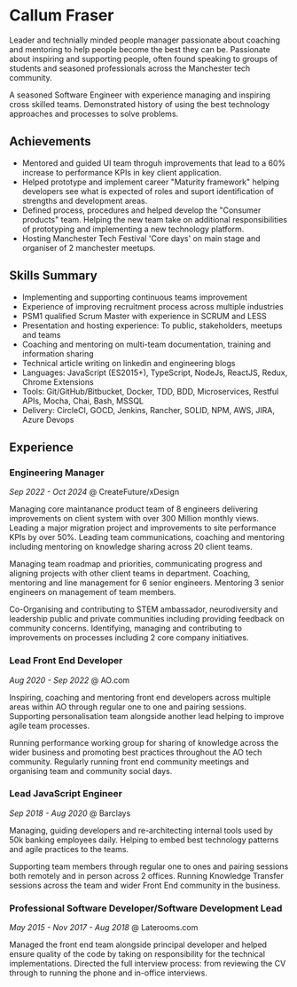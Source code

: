 # Callum Fraser

Leader and technially minded people manager passionate about coaching and mentoring to help people become the best they can be. Passionate about inspiring and supporting people, often found speaking to groups of students and seasoned professionals across the Manchester tech community.

A seasoned Software Engineer with experience managing and inspiring cross skilled teams. Demonstrated history of using the best technology approaches and processes to solve problems.

## Achievements

* Mentored and guided UI team throguh improvements that lead to a 60% increase to performance KPIs in key client application.
* Helped prototype and implement career "Maturity framework" helping developers see what is expected of roles and suport identification of strengths and development areas.  
* Defined process, procedures and helped develop the "Consumer products" team. Helping the new team take on additional responsibilities of prototyping and implementing a new technology platform.
* Hosting Manchester Tech Festival 'Core days' on main stage and organiser of 2 manchester meetups.

## Skills Summary

* Implementing and supporting continuous teams improvement
* Experience of improving recruitment process across multiple industries
* PSM1 qualified Scrum Master with experience in SCRUM and LESS
* Presentation and hosting experience: To public, stakeholders, meetups and teams
* Coaching and mentoring on multi-team documentation, training and information sharing
* Technical article writing on linkedin and engineering blogs
* Languages: JavaScript (ES2015+), TypeScript, NodeJs, ReactJS, Redux, Chrome Extensions
* Tools: Git/GitHub/Bitbucket, Docker, TDD, BDD, Microservices, Restful APIs, Mocha, Chai, Bash, MSSQL
* Delivery: CircleCI, GOCD, Jenkins, Rancher, SOLID, NPM, AWS, JIRA, Azure Devops

## Experience

### Engineering Manager
*Sep 2022 - Oct 2024* @ CreateFuture/xDesign

Managing core maintanance product team of 8 engineers delivering improvements on client system with over 300 Million monthly views. Leading a major migration project and improvements to site performance KPIs by over 50%. Leading team communications, coaching and mentoring including mentoring on knowledge sharing across 20 client teams.

Managing team roadmap and priorities, communicating progress and aligning projects with other client teams in department. Coaching, mentoring and line management for 6 senior engineers. Mentoring 3 senior engineers on management of team members.

Co-Organising and contributing to STEM ambassador, neurodiversity and leadership public and private communities including providing feedback on community concerns. Identifying, managing and contributing to improvements on processes including 2 core company initiatives.

### Lead Front End Developer
*Aug 2020 - Sep 2022* @ AO.com

Inspiring, coaching and mentoring front end developers across multiple areas within AO through regular one to one and pairing sessions. Supporting personalisation team alongside another lead helping to improve agile team processes.

Running performance working group for sharing of knowledge across the wider business and promoting best practices throughout the AO tech community. Regularly running front end community meetings and organising team and community social days.

### Lead JavaScript Engineer 
*Sep 2018 - Aug 2020* @ Barclays

Managing, guiding developers and re-architecting internal tools used by 50k banking employees daily. Helping to embed best technology patterns and agile practices to the teams.

Supporting team members through regular one to ones and pairing sessions both remotely and in person across 2 offices. Running Knowledge Transfer sessions across the team and wider Front End community in the business. 

### Professional Software Developer/Software Development Lead
*May 2015 - Nov 2017 - Aug 2018* @ Laterooms.com

Managed the front end team alongside principal developer and helped ensure quality of the code by taking on responsibility for the technical implementations. Directed the full interview process: from reviewing the CV through to running the phone and in-office interviews.
